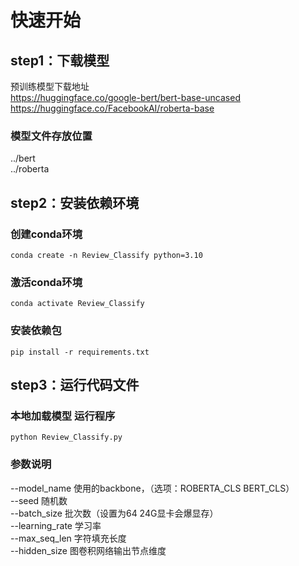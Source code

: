 # 快速开始
## step1：下载模型
预训练模型下载地址    
https://huggingface.co/google-bert/bert-base-uncased   
https://huggingface.co/FacebookAI/roberta-base

### 模型文件存放位置  
../bert  
../roberta 

## step2：安装依赖环境 
### 创建conda环境
`conda create -n Review_Classify python=3.10`
### 激活conda环境
`conda activate Review_Classify `
### 安装依赖包
`pip install -r requirements.txt `  
  
## step3：运行代码文件  
### 本地加载模型 运行程序
`python Review_Classify.py`

### 参数说明
--model_name 使用的backbone，（选项：ROBERTA_CLS  BERT_CLS）  
--seed 随机数   
--batch_size 批次数（设置为64 24G显卡会爆显存）  
--learning_rate 学习率   
--max_seq_len 字符填充长度  
--hidden_size 图卷积网络输出节点维度  

